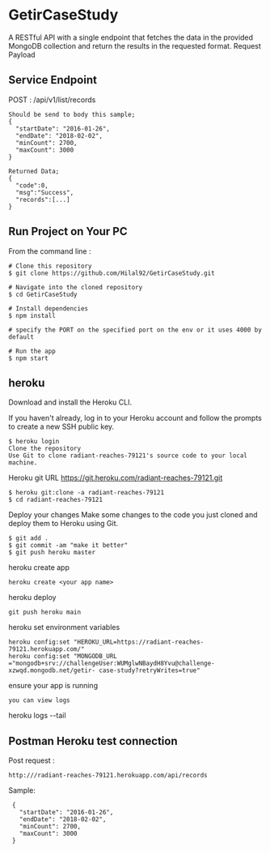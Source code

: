 # GetirCaseStudy

A RESTful API with a single endpoint that fetches the data in the provided MongoDB collection and return the results in the requested format.
Request Payload

## Service Endpoint
POST : /api/v1/list/records
```
Should be send to body this sample;
{ 
  "startDate": "2016-01-26", 
  "endDate": "2018-02-02", 
  "minCount": 2700, 
  "maxCount": 3000 
}
```
```
Returned Data; 
{
  "code":0, 
  "msg":"Success", 
  "records":[...] 
} 
```

## Run Project on Your PC 
From the command line :

```
# Clone this repository
$ git clone https://github.com/Hilal92/GetirCaseStudy.git

# Navigate into the cloned repository
$ cd GetirCaseStudy

# Install dependencies
$ npm install

# specify the PORT on the specified port on the env or it uses 4000 by default

# Run the app
$ npm start

 ```
## heroku
Download and install the Heroku CLI.

If you haven't already, log in to your Heroku account and follow the prompts to create a new SSH public key.
 ```
$ heroku login
Clone the repository
Use Git to clone radiant-reaches-79121's source code to your local machine.
 ```
 Heroku git URL
https://git.heroku.com/radiant-reaches-79121.git
  ```
$ heroku git:clone -a radiant-reaches-79121
$ cd radiant-reaches-79121
 ```
Deploy your changes
Make some changes to the code you just cloned and deploy them to Heroku using Git.
 ```
$ git add .
$ git commit -am "make it better"
$ git push heroku master
 ```
heroku create app
 ```
heroku create <your app name>

 ```
heroku deploy
  ```
git push heroku main
 ```
heroku set environment variables
 ```
heroku config:set "HEROKU_URL=https://radiant-reaches-79121.herokuapp.com/"
heroku config:set "MONGODB_URL ="mongodb+srv://challengeUser:WUMglwNBaydH8Yvu@challenge-xzwqd.mongodb.net/getir- case-study?retryWrites=true"
 ```
ensure your app is running
 ```
you can view logs
 ```
heroku logs --tail

 ## Postman Heroku test connection
 Post request :  
  ```
 http:///radiant-reaches-79121.herokuapp.com/api/records
 ```
 Sample:
   ```
    {
      "startDate": "2016-01-26",
      "endDate": "2018-02-02",
      "minCount": 2700,
      "maxCount": 3000
    }
  
